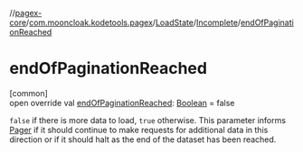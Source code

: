 //[pagex-core](../../../../index.md)/[com.mooncloak.kodetools.pagex](../../index.md)/[LoadState](../index.md)/[Incomplete](index.md)/[endOfPaginationReached](end-of-pagination-reached.md)

# endOfPaginationReached

[common]\
open override val [endOfPaginationReached](end-of-pagination-reached.md): [Boolean](https://kotlinlang.org/api/latest/jvm/stdlib/kotlin/-boolean/index.html) = false

`false` if there is more data to load, `true` otherwise. This parameter informs [Pager](../../-pager/index.md) if it should continue to make requests for additional data in this direction or if it should halt as the end of the dataset has been reached.
